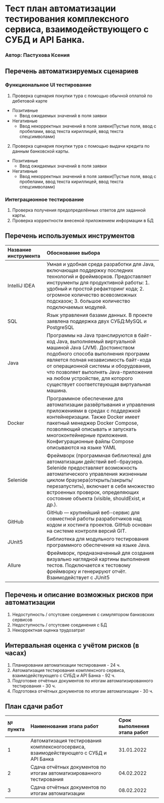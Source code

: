 # Тест план автоматизации тестирования комплексного сервиса, взаимодействующего с СУБД и API Банка.
###  Автор:  Пастухова Ксения

## Перечень автоматизируемых сценариев ##

### Функциональное UI тестирование ###
1. Проверка сценария покупки тура с помощью обычной оплатой по дебетовой карте
* Позитивные
    * Ввод ожидаемых значений в поля заявки
 * Негативные
    * Ввод некорректных значений в поля заявки(Пустые поля, ввод с пробелами, ввод текста кириллицей, ввод текста спецсимволами)

2. Проверка сценария покупки тура с помощью выдачи кредита по данным банковской карты.   
 * Позитивные
    * Ввод ожидаемых значений в поля заявки
 * Негативные
    * Ввод некорректных значений в поля заявки(Пустые поля, ввод с пробелами, ввод текста кириллицей, ввод текста спецсимволами)

### Интеграционное тестирование ###
1. Проверка получения предопределённых ответов для заданной карты.
2. Проверка корректности внесеной приложением информации в БД

## Перечень используемых инструментов 
|Название инструмента  | Обоснование выбора |
|:------------- |:---------------|
| IntelliJ IDEA | Умная и удобная среда разработки для Java, включающая поддержку последних технологий и фреймворков. Предоставляет инструменты для продуктивной работы: 1. удобный и простой рефакторинг кода; 2.  огромное количество всевозможных подсказок; 3. большое количество подключаемых модулей.|
|SQL|Язык управления базами данных. В проекте заявлена поддержка двух СУБД:MySQL и PostgreSQL |
|Java|Программы на Java транслируются в байт-код Java, выполняемый виртуальной машиной Java (JVM). Достоинством подобного способа выполнения программ является полная независимость байт-кода от операционной системы и оборудования, что позволяет выполнять Java-приложения на любом устройстве, для которого существует соответствующая виртуальная машина.|
|Docker|Программное обеспечение для автоматизации развёртывания и управления приложениями в средах с поддержкой контейнеризации. Также Docker имеет пакетный менеджер Docker Compose, позволяющий описывать и запускать многоконтейнерные приложения. Конфигурационные файлы Compose описываются на языке YAML|
|Selenide|Фреймворк (программная библиотека) для автоматизации действий веб-браузера.  Selenide предоставляет возможность автоматического управления жизненным циклом браузера(открыть/закрыть/перезапустить), включает в себя множество встроенных проверок, определяющих состояние объекта (visible, shouldExist, и др.).|
|GitHub|GitHub — крупнейший веб-сервис для совместной работы разработчиков над кодом и хостинга проектов. GitHub основан на системе контроля версий GIT.|
|JUnit5|Библиотека для модульного тестирования программного обеспечения на языке Java.|
|Allure| Фреймворк, предназначенный для создания визуально наглядной картины выполнения тестов. Подключается к тестовому фреймворку и генерируют отчёт. Взаимодействует с JUnit5 |

## Перечень и описание возможных рисков при автоматизации # 

1. Недоступность / отсутсвие соединения с симулятором банковских сервисов
2. Недоступность / отсутсвие соединения с БД
3. Некорректная оценка трудозатрат

## Интервальная оценка с учётом рисков (в часах) #

1. Планировании автоматизации тестирования - 24 ч.
2. Aвтоматизация тестирования комплексного сервиса, взаимодействующего с СУБД и API Банка - 92 ч.
3. Подготовке отчётных документов по итогам автоматизированного тестирования - 30 ч.
4. Подготовка отчётных документов по итогам автоматизации - 30 ч.

## План сдачи работ #

|№ пункта  | Наименования этапа работ  | Срок выполнения этапа работ|
|:------------- |:---------------| :-------------|
| 1 | Aвтоматизация тестирования комплексногосервиса, взаимодействующего с СУБД и API Банка | 31.01.2022 |
| 2 | Сдача отчётных документов по итогам автоматизированного тестирования       | 04.02.2022  |
| 3 | Сдача отчётных документов по итогам автоматизации       |08.02.2022 |
